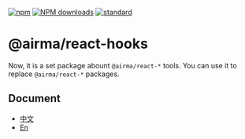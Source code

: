 [![npm][npm-image]][npm-url]
[![NPM downloads][npm-downloads-image]][npm-url]
[![standard][standard-image]][standard-url]

[npm-image]: https://img.shields.io/npm/v/%40airma/react-hooks.svg?style=flat-square
[npm-url]: https://www.npmjs.com/package/%40airma/react-hooks
[standard-image]: https://img.shields.io/badge/code%20style-standard-brightgreen.svg?style=flat-square
[standard-url]: http://npm.im/standard
[npm-downloads-image]: https://img.shields.io/npm/dm/%40airma/react-hooks.svg?style=flat-square

# @airma/react-hooks

Now, it is a set package abount `@airma/react-*` tools. You can use it to replace `@airma/react-*` packages.

## Document

* [中文](https://filefoxper.github.io/airma/#/zh/react-hooks/index)
* [En](https://filefoxper.github.io/airma/#/react-hooks/index)

